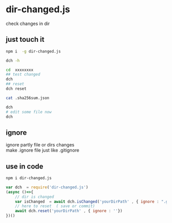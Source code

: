 # dir-changed.js
check changes in dir

## just touch it 
```bash
npm i  -g dir-changed.js

dch -h

cd  xxxxxxxx
## test changed
dch
## reset
dch reset

cat .sha256sum.json

dch
# edit some file now
dch
```

## ignore
ignore partly file  or dirs changes  
make .ignore file  just like  .gitignore

## use in code
```bash
npm i dir-changed.js
```
```js
var dch  = require('dir-changed.js')
(async ()=>{
    // dir is changed
    var isChanged  = await dch.isChanged('yourDirPath' , { ignore : ".git/\r\ndocs/"})
    // here to reset  ( save or commit)
    await dch.reset('yourDirPath' , { ignore : ''})
})()

```